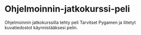 # Ohjelmoinnin-jatkokurssi-peli
Ohjelmoinnin jatkokurssilla tehty peli
Tarvitset Pygamen ja liitetyt kuvatiedostot käynnistääksesi pelin.
